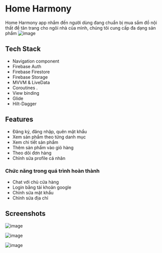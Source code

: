 # Home Harmony

Home Harmony app nhắm đến người dùng đang chuẩn bị mua sắm đồ nội thất để tân trang cho ngôi nhà của mình, chúng tôi cung cấp đa dạng sản phẩm
![image](https://github.com/cuocdart18/eKMA/assets/111178266/729fee2a-27a5-401a-9c0e-1499a59df79e)


## Tech Stack

- Navigation component 
- Firebase Auth 
- Firebase Firestore 
- Firebase Storage 
- MVVM & LiveData 
- Coroutines .
- View binding 
- Glide
- Hilt-Dagger


## Features
- Đăng ký, đăng nhập, quên mật khẩu
- Xem sản phẩm theo từng danh mục
- Xem chi tiết sản phẩm
- Thêm sản phẩm vào giỏ hàng
- Theo dõi đơn hàng
- Chỉnh sửa profile cá nhân

### Chức năng trong quá trình hoàn thành
- Chat với chủ cửa hàng
- Login bằng tài khoản google
- Chỉnh sửa mật khẩu
- Chỉnh sửa địa chỉ
## Screenshots

![image](https://github.com/Jkiss123/NoteApp/assets/111178266/7a7a4fb1-4082-4a52-b075-45642d2dfc18)

![image](https://github.com/Jkiss123/NoteApp/assets/111178266/943cf4ba-daf9-4afd-99fa-5fca531342af)

![image](https://github.com/Jkiss123/NoteApp/assets/111178266/70db23dd-5508-4c05-922c-6e2efb2a18a7)
